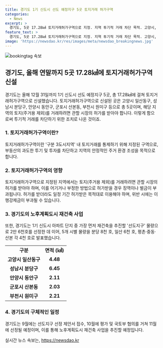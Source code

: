 ```yaml
---
title: 경기도 1기 신도시 선도 예정지구 5곳 토지거래 허가구역
categories:
  - News
excerpt: >
  경기도, 5곳 17.28㎢ 토지거래허가구역으로 지정. 지역 투기적 거래 차단 목적. 고양시, 성남시, 안양시, 군포시, 부천시. 12월 31일까지 6개월간 토지거래허가구역. 거래 시 관할 시장의 허가 필요. 부정거래시 징역 또는 벌금 부과. 선도지구 물량으로 2만 6천호 선정. 선도지구 추진을 통한 도시의 새로운 패러다임 구축. 
feature_text: >
  경기도, 5곳 17.28㎢ 토지거래허가구역으로 지정. 지역 투기적 거래 차단 목적. 고양시, 성남시, 안양시, 군포시, 부천시. 12월 31일까지 6개월간 토지거래허가구역. 거래 시 관할 시장의 허가 필요. 부정거래시 징역 또는 벌금 부과. 선도지구 물량으로 2만 6천호 선정. 선도지구 추진을 통한 도시의 새로운 패러다임 구축. 
image: 'https://newsdao.kr/res/images/meta/newsdao_breakingnews.jpg'
---
```


<p><img src="https://newsdao.kr/res/images/meta/newsdao_breakingnews.jpg" alt="bookingtag 속보" /></p>

<h2 data-ke-size="size26">경기도, 올해 연말까지 5곳 17.28㎢에 토지거래허가구역 신설</h2>

<p data-ke-size="size16">경기도는 올해 12월 31일까지 1기 신도시 선도 예정지구 5곳, 총 17.28㎢에 걸쳐 토지거래허가구역으로 신설했습니다. 토지거래허가구역으로 신설된 곳은 고양시 일산동구, 성남시 분당구, 안양시 동안구, 군포시 산본동, 부천시 원미구 등으로 총 5곳이며, 해당 지역의 토지(주거용 제외)를 거래하려면 관할 시장의 허가를 받아야 합니다. 이렇게 함으로써 투기적 거래를 차단하기 위한 조치로 나온 것이죠.</p>

<h3 data-ke-size="size24">1. 토지거래허가구역이란?</h3>

<p data-ke-size="size16">토지거래허가구역이란 '구분 3도시지역' 내 토지거래를 통제하기 위해 지정된 구역으로, 부동산의 과도한 투기 및 투자를 차단하고 지역의 안정적인 주거 환경 조성을 목적으로 합니다.</p>

<h3 data-ke-size="size24">2. 토지거래허가구역의 영향</h3>

<p data-ke-size="size16">토지거래허가구역으로 지정된 지역에서는 토지(주거용 제외)를 거래하려면 관할 시장의 허가를 받아야 하며, 이를 어기거나 부정한 방법으로 허가받을 경우 징역이나 벌금이 부과됩니다. 허가를 받더라도 일정 기간 허가받은 목적대로 이용해야 하며, 위반 시에는 이행강제금이 부과될 수 있습니다.</p>

<h3 data-ke-size="size24">3. 경기도의 노후계획도시 재건축 사업</h3>

<p data-ke-size="size16">또한, 경기도는 1기 신도시 아파트 단지 중 가장 먼저 재건축을 추진할 '선도지구' 물량으로 2만 6천호를 선정한 데 이어, 5개 시별 물량을 분당 8천 호, 일산 6천 호, 평촌·중동·산본 각 4천 호로 발표했습니다.</p>

<table>
    <tr>
        <td style="text-align: center; height: 17px;"><b>구분</b></td>
        <td style="text-align: center; height: 17px;"><b>면적 (㎢)</b></td>
    </tr>
    <tr>
        <td style="text-align: center; height: 17px;"><b>고양시 일산동구</b></td>
        <td style="text-align: center; height: 17px;"><b>4.48</b></td>
    </tr>
    <tr>
        <td style="text-align: center; height: 17px;"><b>성남시 분당구</b></td>
        <td style="text-align: center; height: 17px;"><b>6.45</b></td>
    </tr>
    <tr>
        <td style="text-align: center; height: 17px;"><b>안양시 동안구</b></td>
        <td style="text-align: center; height: 17px;"><b>2.11</b></td>
    </tr>
    <tr>
        <td style="text-align: center; height: 17px;"><b>군포시 산본동</b></td>
        <td style="text-align: center; height: 17px;"><b>2.03</b></td>
    </tr>
    <tr>
        <td style="text-align: center; height: 17px;"><b>부천시 원미구</b></td>
        <td style="text-align: center; height: 17px;"><b>2.21</b></td>
    </tr>
</table>

<h3 data-ke-size="size24">4. 경기도의 구체적인 일정</h3>

<p data-ke-size="size16">경기도는 9월에는 선도지구 선정 제안서 접수, 10월에 평가 및 국토부 협의를 거쳐 11월에 선정될 예정이며, 이를 통해 노후계획도시 재건축 사업을 추진할 예정입니다.</p>
실시간 뉴스 속보는, <a href="https://newsdao.kr" rel="dofollow">https://newsdao.kr</a>


